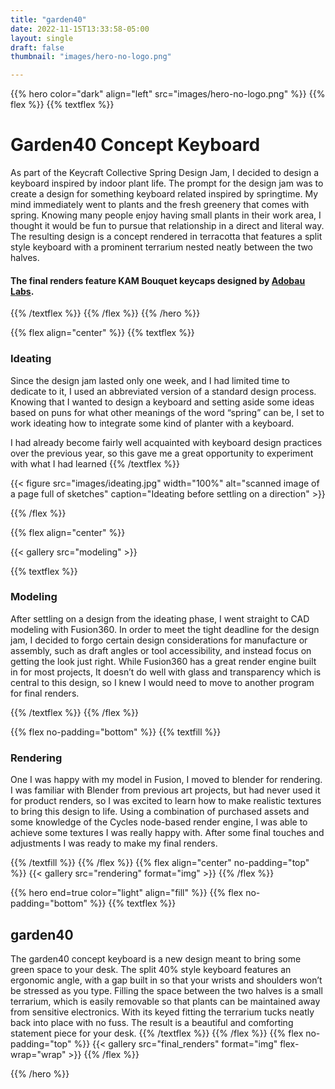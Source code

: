 ```yaml
---
title: "garden40"
date: 2022-11-15T13:33:58-05:00
layout: single
draft: false
thumbnail: "images/hero-no-logo.png"

---
```

{{% hero color="dark" align="left" src="images/hero-no-logo.png" %}}
{{% flex %}}
{{% textflex %}}

# Garden40 Concept Keyboard

As part of the Keycraft Collective Spring Design Jam, I decided to design a keyboard inspired by indoor plant life. The prompt for the design jam was to create a design for something keyboard related inspired by springtime. My mind immediately went to plants and the fresh greenery that comes with spring. Knowing many people enjoy having small plants in their work area, I thought it would be fun to pursue that relationship in a direct and literal way. The resulting design is a concept rendered in terracotta that features a split style keyboard with a prominent terrarium nested neatly between the two halves.

#### The final renders feature KAM Bouquet keycaps designed by [Adobau Labs](https://adobaulabs.com/).

{{% /textflex %}}
{{% /flex %}}
{{% /hero %}}


{{% flex align="center" %}}
{{% textflex %}}
### Ideating

Since the design jam lasted only one week, and I had limited time to dedicate to it, I used an abbreviated version of a standard design process. Knowing that I wanted to design a keyboard and setting aside some ideas based on puns for what other meanings of the word “spring” can be, I set to work ideating how to integrate some kind of planter with a keyboard.


I had already become fairly well acquainted with keyboard design practices over the previous year, so this gave me a great opportunity to experiment with what I had learned
{{% /textflex %}}

{{< figure src="images/ideating.jpg" width="100%" alt="scanned image of a page full of sketches" caption="Ideating before settling on a direction" >}}

{{% /flex %}}

{{% flex align="center" %}}

{{< gallery src="modeling"  >}}

{{% textflex %}}

### Modeling

After settling on a design from the ideating phase, I went straight to CAD modeling with Fusion360. In order to meet the tight deadline for the design jam, I decided to forgo certain design considerations for manufacture or assembly, such as draft angles or tool accessibility, and instead focus on getting the look just right. While Fusion360 has a great render engine built in for most projects, It doesn’t do well with glass and transparency which is central to this design, so I knew I would need to move to another program for final renders.


{{% /textflex %}}
{{% /flex %}}

{{% flex no-padding="bottom" %}}
{{% textfill %}}

### Rendering

One I was happy with my model in Fusion, I moved to blender for rendering. I was familiar with Blender from previous art projects, but had never used it for product renders, so I was excited to learn how to make realistic textures to bring this design to life. Using a combination of purchased assets and some knowledge of the Cycles node-based render engine, I was able to achieve some textures I was really happy with. After some final touches and adjustments I was ready to make my final renders.

{{% /textfill %}}
{{% /flex %}}
{{% flex align="center" no-padding="top" %}}
{{< gallery src="rendering" format="img" >}}
{{% /flex %}}

{{% hero end=true color="light" align="fill" %}}
{{% flex no-padding="bottom" %}}
{{% textflex %}}

## **garden**40

The garden40 concept keyboard is a new design meant to bring some green space to your desk. The split 40% style keyboard features an ergonomic angle, with a gap built in so that your wrists and shoulders won’t be stressed as you type. Filling the space between the two halves is a small terrarium, which is easily removable so that plants can be maintained away from sensitive electronics. With its keyed fitting the terrarium tucks neatly back into place with no fuss. The result is a beautiful and comforting statement piece for your desk.
{{% /textflex %}}
{{% /flex %}}
{{% flex no-padding="top" %}}
{{< gallery src="final_renders" format="img" flex-wrap="wrap" >}}
{{% /flex %}}

{{% /hero %}}